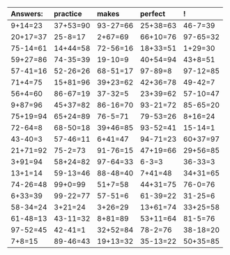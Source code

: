| Answers: | practice | makes | perfect | ! |
| :--- | :--- | :--- | :--- | :--- |
| 9+14=23 | 37+53=90 | 93-27=66 | 25+38=63 | 46-7=39 | 
| 20+17=37 | 25-8=17 | 2+67=69 | 66+10=76 | 97-65=32 | 
| 75-14=61 | 14+44=58 | 72-56=16 | 18+33=51 | 1+29=30 | 
| 59+27=86 | 74-35=39 | 19-10=9 | 40+54=94 | 43+8=51 | 
| 57-41=16 | 52-26=26 | 68-51=17 | 97-89=8 | 97-12=85 | 
| 71+4=75 | 15+81=96 | 39+23=62 | 42+36=78 | 49-42=7 | 
| 56+4=60 | 86-67=19 | 37-32=5 | 23+39=62 | 57-10=47 | 
| 9+87=96 | 45+37=82 | 86-16=70 | 93-21=72 | 85-65=20 | 
| 75+19=94 | 65+24=89 | 76-5=71 | 79-53=26 | 8+16=24 | 
| 72-64=8 | 68-50=18 | 39+46=85 | 93-52=41 | 15-14=1 | 
| 43-40=3 | 57-46=11 | 6+41=47 | 94-71=23 | 60+37=97 | 
| 21+71=92 | 75-2=73 | 91-76=15 | 47+19=66 | 29+56=85 | 
| 3+91=94 | 58+24=82 | 97-64=33 | 6-3=3 | 36-33=3 | 
| 13+1=14 | 59-13=46 | 88-48=40 | 7+41=48 | 34+31=65 | 
| 74-26=48 | 99+0=99 | 51+7=58 | 44+31=75 | 76-0=76 | 
| 6+33=39 | 99-22=77 | 57-51=6 | 61-39=22 | 31-25=6 | 
| 58-34=24 | 3+21=24 | 3+26=29 | 13+61=74 | 33+25=58 | 
| 61-48=13 | 43-11=32 | 8+81=89 | 53+11=64 | 81-5=76 | 
| 97-52=45 | 42-41=1 | 32+52=84 | 78-2=76 | 38-18=20 | 
| 7+8=15 | 89-46=43 | 19+13=32 | 35-13=22 | 50+35=85 | 
